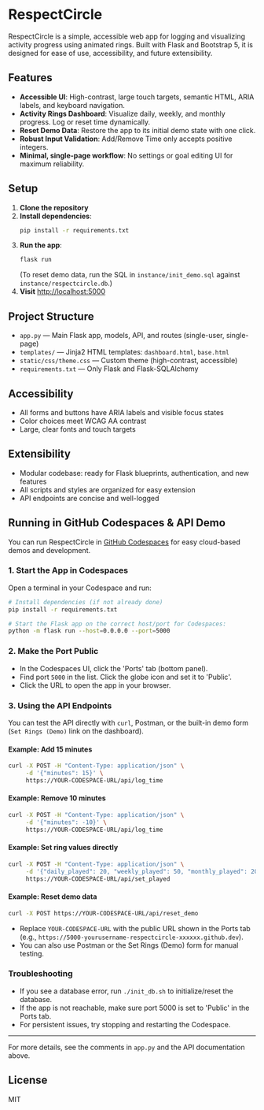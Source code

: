 # RespectCircle

RespectCircle is a simple, accessible web app for logging and visualizing activity progress using animated rings. Built with Flask and Bootstrap 5, it is designed for ease of use, accessibility, and future extensibility.

## Features
- **Accessible UI**: High-contrast, large touch targets, semantic HTML, ARIA labels, and keyboard navigation.
- **Activity Rings Dashboard**: Visualize daily, weekly, and monthly progress. Log or reset time dynamically.
- **Reset Demo Data**: Restore the app to its initial demo state with one click.
- **Robust Input Validation**: Add/Remove Time only accepts positive integers.
- **Minimal, single-page workflow**: No settings or goal editing UI for maximum reliability.

## Setup
1. **Clone the repository**
2. **Install dependencies**:
   ```bash
   pip install -r requirements.txt
   ```
3. **Run the app**:
   ```bash
   flask run
   ```
   (To reset demo data, run the SQL in `instance/init_demo.sql` against `instance/respectcircle.db`.)
4. **Visit** [http://localhost:5000](http://localhost:5000)

## Project Structure
- `app.py` — Main Flask app, models, API, and routes (single-user, single-page)
- `templates/` — Jinja2 HTML templates: `dashboard.html`, `base.html`
- `static/css/theme.css` — Custom theme (high-contrast, accessible)
- `requirements.txt` — Only Flask and Flask-SQLAlchemy

## Accessibility
- All forms and buttons have ARIA labels and visible focus states
- Color choices meet WCAG AA contrast
- Large, clear fonts and touch targets

## Extensibility
- Modular codebase: ready for Flask blueprints, authentication, and new features
- All scripts and styles are organized for easy extension
- API endpoints are concise and well-logged

## Running in GitHub Codespaces & API Demo

You can run RespectCircle in [GitHub Codespaces](https://github.com/features/codespaces) for easy cloud-based demos and development.

### 1. Start the App in Codespaces

Open a terminal in your Codespace and run:

```bash
# Install dependencies (if not already done)
pip install -r requirements.txt

# Start the Flask app on the correct host/port for Codespaces:
python -m flask run --host=0.0.0.0 --port=5000
```

### 2. Make the Port Public

- In the Codespaces UI, click the 'Ports' tab (bottom panel).
- Find port `5000` in the list. Click the globe icon and set it to 'Public'.
- Click the URL to open the app in your browser.

### 3. Using the API Endpoints

You can test the API directly with `curl`, Postman, or the built-in demo form (`Set Rings (Demo)` link on the dashboard).

#### Example: Add 15 minutes
```bash
curl -X POST -H "Content-Type: application/json" \
     -d '{"minutes": 15}' \
     https://YOUR-CODESPACE-URL/api/log_time
```

#### Example: Remove 10 minutes
```bash
curl -X POST -H "Content-Type: application/json" \
     -d '{"minutes": -10}' \
     https://YOUR-CODESPACE-URL/api/log_time
```

#### Example: Set ring values directly
```bash
curl -X POST -H "Content-Type: application/json" \
     -d '{"daily_played": 20, "weekly_played": 50, "monthly_played": 200}' \
     https://YOUR-CODESPACE-URL/api/set_played
```

#### Example: Reset demo data
```bash
curl -X POST https://YOUR-CODESPACE-URL/api/reset_demo
```

- Replace `YOUR-CODESPACE-URL` with the public URL shown in the Ports tab (e.g., `https://5000-yourusername-respectcircle-xxxxxx.github.dev`).
- You can also use Postman or the Set Rings (Demo) form for manual testing.

### Troubleshooting
- If you see a database error, run `./init_db.sh` to initialize/reset the database.
- If the app is not reachable, make sure port 5000 is set to 'Public' in the Ports tab.
- For persistent issues, try stopping and restarting the Codespace.

---

For more details, see the comments in `app.py` and the API documentation above.

## License
MIT